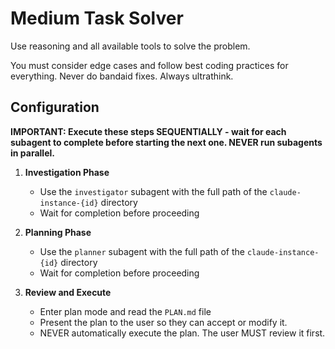 # Medium Task Solver

Use reasoning and all available tools to solve the problem.

You must consider edge cases and follow best coding practices for everything.
Never do bandaid fixes. Always ultrathink.

## Configuration

**IMPORTANT: Execute these steps SEQUENTIALLY - wait for each subagent to complete before starting the next one. NEVER run subagents in parallel.**

1. **Investigation Phase**
   - Use the `investigator` subagent with the full path of the `claude-instance-{id}` directory
   - Wait for completion before proceeding

2. **Planning Phase**
   - Use the `planner` subagent with the full path of the `claude-instance-{id}` directory
   - Wait for completion before proceeding

3. **Review and Execute**
   - Enter plan mode and read the `PLAN.md` file
   - Present the plan to the user so they can accept or modify it.
   - NEVER automatically execute the plan. The user MUST review it first.